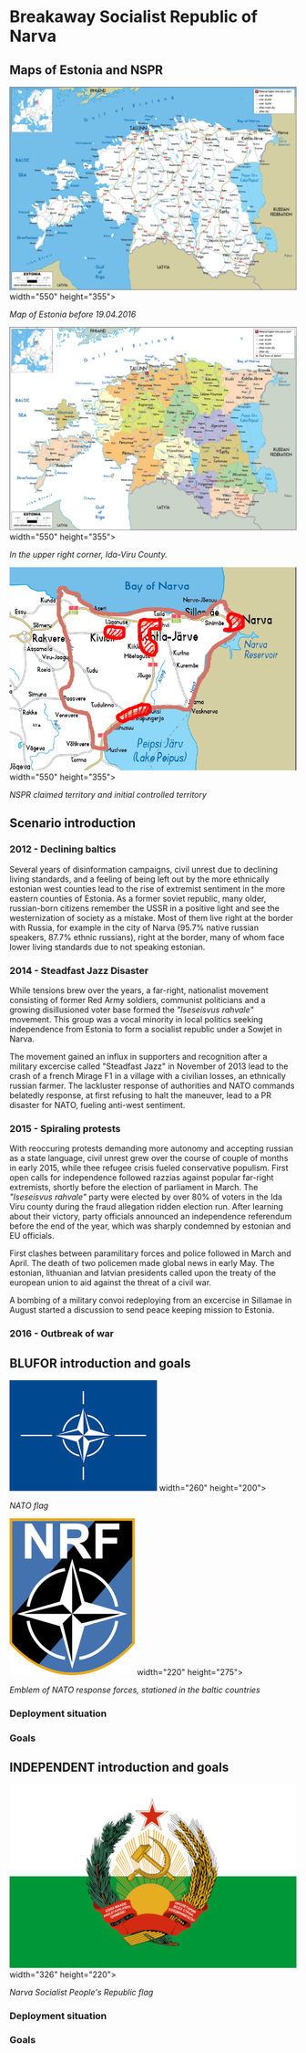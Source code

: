 # Breakaway Socialist Republic of Narva

## Maps of Estonia and NSPR

<img src="ressources/estonia_prewar.png">  width="550" height="355">

*Map of Estonia before 19.04.2016*

<img src="ressources/estonia_political_map.png">  width="550" height="355">

*In the upper right corner, Ida-Viru County.*

<img src="ressources/estonia-post-2015.png"> width="550" height="355">

*NSPR claimed territory and initial controlled territory*

## Scenario introduction

### 2012 - Declining baltics

Several years of disinformation campaigns, civil unrest due to declining living
standards, and a feeling of being left out by the more ethnically estonian west
counties lead to the rise of extremist sentiment in the more eastern counties
of Estonia. As a former soviet republic, many older, russian-born citizens
remember the USSR in a positive light and see the westernization of society as
a mistake. Most of them live right at the border with Russia, for example in
the city of Narva (95.7% native russian speakers, 87.7% ethnic russians), right
at the border, many of whom face lower living standards due to not speaking estonian.

### 2014 - Steadfast Jazz Disaster

While tensions brew over the years, a far-right, nationalist movement consisting
of former Red Army soldiers, communist politicians and a growing disillusioned
voter base formed the *"Iseseisvus rahvale"* movement. This group was a vocal
minority in local politics seeking independence from Estonia to form a socialist
republic under a Sowjet in Narva.

The movement gained an influx in supporters and recognition after a military
excercise called "Steadfast Jazz" in November of 2013 lead to the crash of a
french Mirage F1 in a village with a civilian losses, an ethnically russian
farmer. The lackluster response of authorities and NATO commands belatedly
response, at first refusing to halt the maneuver, lead to a PR disaster for
NATO, fueling anti-west sentiment.

### 2015 - Spiraling protests

With reoccuring protests demanding more autonomy and accepting russian as a state
language, civil unrest grew over the course of couple of months in early 2015,
while thee refugee crisis fueled conservative populism. First open calls for 
independence followed razzias against popular far-right extremists, shortly before 
the election of parliament in March. The *"Iseseisvus rahvale"* party were elected 
by over 80% of voters in the Ida Viru county during the fraud allegation ridden election run. 
After learning about their victory, party officials announced an independence referendum
before the end of the year, which was sharply condemned by estonian and EU officials.

First clashes between paramilitary forces and police followed in March and April.
The death of two policemen made global news in early May. The estonian, lithuanian 
and latvian presidents called upon the treaty of the european union to aid against the
threat of a civil war. 

A bombing of a military convoi redeploying from an excercise in Sillamae in August
started a discussion to send peace keeping mission to Estonia.

### 2016 - Outbreak of war

## BLUFOR introduction and goals

<img src="ressources/nato.png">  width="260" height="200">

*NATO flag*

<img src="ressources/NRF%20emblem.png">  width="220" height="275">

*Emblem of NATO response forces, stationed in the baltic countries*

### Deployment situation

### Goals

## INDEPENDENT introduction and goals

<img src="ressources/NSPR%20flag.png">  width="326" height="220">

*Narva Socialist People's Republic flag*

### Deployment situation

### Goals
